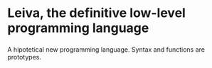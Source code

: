 # Leiva, the definitive low-level programming language
### 
A hipotetical new programming language. Syntax and functions are prototypes.
